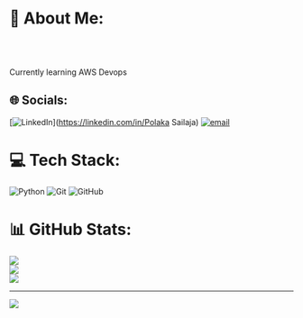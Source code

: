 # 💫 About Me:
<br><br><br>Currently learning AWS Devops


## 🌐 Socials:
[![LinkedIn](https://img.shields.io/badge/LinkedIn-%230077B5.svg?logo=linkedin&logoColor=white)](https://linkedin.com/in/Polaka Sailaja) [![email](https://img.shields.io/badge/Email-D14836?logo=gmail&logoColor=white)](mailto:polakasailu2004@gmail.com) 

# 💻 Tech Stack:
![Python](https://img.shields.io/badge/python-3670A0?style=for-the-badge&logo=python&logoColor=ffdd54) ![Git](https://img.shields.io/badge/git-%23F05033.svg?style=for-the-badge&logo=git&logoColor=white) ![GitHub](https://img.shields.io/badge/github-%23121011.svg?style=for-the-badge&logo=github&logoColor=white)
# 📊 GitHub Stats:
![](https://github-readme-stats.vercel.app/api?username=sailajapolaka&theme=dark&hide_border=false&include_all_commits=false&count_private=false)<br/>
![](https://nirzak-streak-stats.vercel.app/?user=sailajapolaka&theme=dark&hide_border=false)<br/>
![](https://github-readme-stats.vercel.app/api/top-langs/?username=sailajapolaka&theme=dark&hide_border=false&include_all_commits=false&count_private=false&layout=compact)

---
[![](https://visitcount.itsvg.in/api?id=sailajapolaka&icon=0&color=0)](https://visitcount.itsvg.in)

<!-- Proudly created with GPRM ( https://gprm.itsvg.in ) -->
